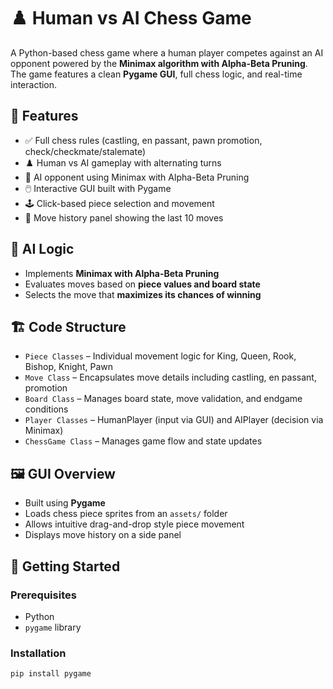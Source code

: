 # ♟️ Human vs AI Chess Game

A Python-based chess game where a human player competes against an AI opponent powered by the **Minimax algorithm with Alpha-Beta Pruning**. The game features a clean **Pygame GUI**, full chess logic, and real-time interaction.

## 📌 Features

- ✅ Full chess rules (castling, en passant, pawn promotion, check/checkmate/stalemate)
- ♟️ Human vs AI gameplay with alternating turns
- 🧠 AI opponent using Minimax with Alpha-Beta Pruning
- 🖱️ Interactive GUI built with Pygame
- 🕹️ Click-based piece selection and movement
- 📜 Move history panel showing the last 10 moves

## 🧠 AI Logic

- Implements **Minimax with Alpha-Beta Pruning**
- Evaluates moves based on **piece values and board state**
- Selects the move that **maximizes its chances of winning**

## 🏗️ Code Structure

- `Piece Classes` – Individual movement logic for King, Queen, Rook, Bishop, Knight, Pawn
- `Move Class` – Encapsulates move details including castling, en passant, promotion
- `Board Class` – Manages board state, move validation, and endgame conditions
- `Player Classes` – HumanPlayer (input via GUI) and AIPlayer (decision via Minimax)
- `ChessGame Class` – Manages game flow and state updates

## 🖼️ GUI Overview

- Built using **Pygame**
- Loads chess piece sprites from an `assets/` folder
- Allows intuitive drag-and-drop style piece movement
- Displays move history on a side panel

## 🚀 Getting Started

### Prerequisites
- Python 
- `pygame` library

### Installation
```bash
pip install pygame
